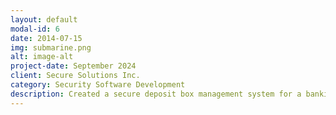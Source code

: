 ```yaml
---
layout: default
modal-id: 6
date: 2014-07-15
img: submarine.png
alt: image-alt
project-date: September 2024
client: Secure Solutions Inc.
category: Security Software Development
description: Created a secure deposit box management system for a banking institution. This system incorporated biometric security, real-time tracking, and user-friendly interfaces for both administrators and customers. It enhanced the bank's security measures while providing seamless access to customers' assets.
---
```

